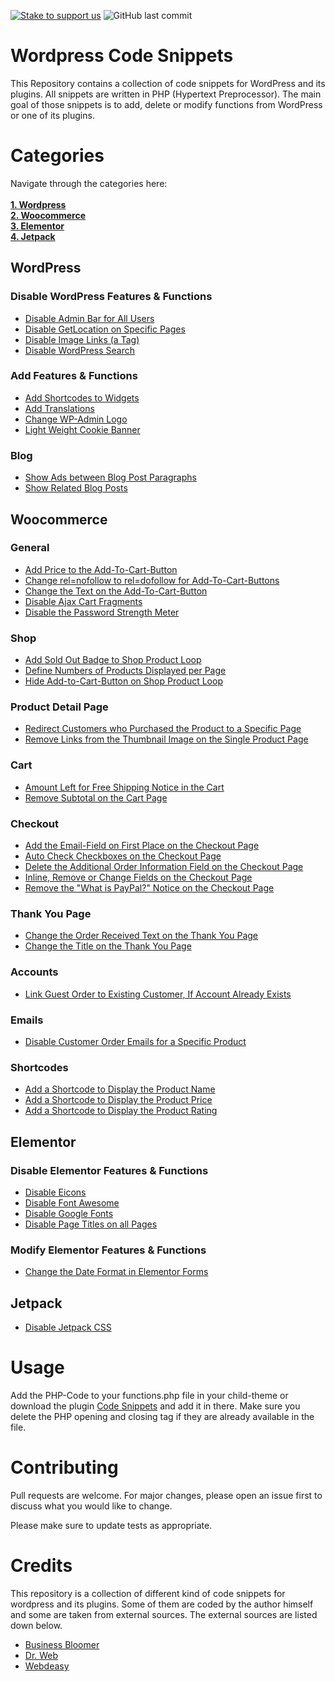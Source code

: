 [![Stake to support us](https://badge.devprotocol.xyz/0x9110f25B4B3f73b7E886c8C3aaAcF6e4Cb49564c/descriptive)](https://stakes.social/0x9110f25B4B3f73b7E886c8C3aaAcF6e4Cb49564c)
![GitHub last commit](https://img.shields.io/github/last-commit/amirzubi/wordpress-code-snippets?color=00ae99)

# Wordpress Code Snippets

This Repository contains a collection of code snippets for WordPress and its plugins. All snippets are written in PHP (Hypertext Preprocessor). The main goal of those snippets is to add, delete or modify functions from WordPress or one of its plugins.

# Categories

Navigate through the categories here:<br>
<strong><br>
[1. Wordpress](#wordpress)<br>
[2. Woocommerce](#woocommerce)<br>
[3. Elementor](#elementor)<br>
[4. Jetpack](#jetpack)
</strong>

## WordPress

### Disable WordPress Features & Functions

- [Disable Admin Bar for All Users](/wordpress/php/wp-disable-admin-bar-for-all-users.php)
- [Disable GetLocation on Specific Pages](/wordpress/php/wp-disable-getlocation.php)
- [Disable Image Links (a Tag)](/wordpress/php/wp-disable-image-links.php)
- [Disable WordPress Search](/wordpress/php/wp-disable-search.php)

### Add Features & Functions

- [Add Shortcodes to Widgets](/wordpress/php/wp-add-shortcodes-to-widgets.php)
- [Add Translations](/wordpress/php/wp-translations.php)
- [Change WP-Admin Logo](/wordpress/php/wp-change-wp-admin-logo.php)
- [Light Weight Cookie Banner](/wordpress/php/wp-light-weight-cookie-banner.php)

### Blog

- [Show Ads between Blog Post Paragraphs](/wordpress/php/wp-show-ads-between-blog-post-paragraphs.php)
- [Show Related Blog Posts](/wordpress/php/wp-show-related-blog-posts.php)

## Woocommerce

### General

- [Add Price to the Add-To-Cart-Button](/woocommerce/php/wc-add-price-to-add-to-cart-button.php)
- [Change rel=nofollow to rel=dofollow for Add-To-Cart-Buttons](/woocommerce/php/wc-change-rel-nofollow.php)
- [Change the Text on the Add-To-Cart-Button](/woocommerce/php/wc-change-add-to-cart-text-on-button.php)
- [Disable Ajax Cart Fragments](/woocommerce/php/wc-disable-ajax-cart-fragments.php)
- [Disable the Password Strength Meter](/woocommerce/php/wc-disable-password-strength-meter.php)

### Shop

- [Add Sold Out Badge to Shop Product Loop](/woocommerce/php/wc-add-sold-out-badge.php)
- [Define Numbers of Products Displayed per Page](/woocommerce/php/wc-define-numbers-of-products-displayed-per-page.php)
- [Hide Add-to-Cart-Button on Shop Product Loop](/woocommerce/php/wc-shop-hide-add-to-cart-button.php)

### Product Detail Page

- [Redirect Customers who Purchased the Product to a Specific Page](/woocommerce/php/wc-redirect-customers-who-purchased-the-product.php)
- [Remove Links from the Thumbnail Image on the Single Product Page](/woocommerce/php/wc-remove-links-from-single-product-image-thumbnails.php)

### Cart

- [Amount Left for Free Shipping Notice in the Cart](/woocommerce/php/wc-amount-left-for-free-shipping-notice.php)
- [Remove Subtotal on the Cart Page](/woocommerce/php/wc-remove-subtotal.php)

### Checkout

- [Add the Email-Field on First Place on the Checkout Page](/woocommerce/php/wc-checkout-email-on-first_place.php)
- [Auto Check Checkboxes on the Checkout Page](/woocommerce/php/wc-checkout-auto-check-checkboxes.php)
- [Delete the Additional Order Information Field on the Checkout Page](/woocommerce/php/wc-delete-additional-order-informations.php)
- [Inline, Remove or Change Fields on the Checkout Page](/woocommerce/php/wc-checkout-inline-fields-remove-fields-change-placeholder.php)
- [Remove the "What is PayPal?" Notice on the Checkout Page](/woocommerce/php/wc-remove-what-is-paypal.php)

### Thank You Page

- [Change the Order Received Text on the Thank You Page](/woocommerce/php/wc-thankyou-change-order-received-text.php)
- [Change the Title on the Thank You Page](/woocommerce/php/wc-thankyou-change-title.php)

### Accounts

- [Link Guest Order to Existing Customer, If Account Already Exists](/woocommerce/php/wc-link-guest-order-to-existing-customer.php)

### Emails

- [Disable Customer Order Emails for a Specific Product](/woocommerce/php/wc-disable-customer-order-emails-for-a-specific-product.php)

### Shortcodes

- [Add a Shortcode to Display the Product Name](/woocommerce/php/wc-shortcode-display-product-name.php)
- [Add a Shortcode to Display the Product Price](/woocommerce/php/wc-shortcode-display-product-price.php)
- [Add a Shortcode to Display the Product Rating](/woocommerce/php/wc-shortcode-display-product-rating.php)

## Elementor

### Disable Elementor Features & Functions

- [Disable Eicons](/elementor/php/elementor-disable-eicons.php)
- [Disable Font Awesome](/elementor/php/elementor-disable-font-awesome.php)
- [Disable Google Fonts](/elementor/php/elementor-disable-google-fonts.php)
- [Disable Page Titles on all Pages](/elementor/php/elementor-disable-page-titles.php)

### Modify Elementor Features & Functions

- [Change the Date Format in Elementor Forms](/elementor/php/elementor-form-date-format.php)

## Jetpack

- [Disable Jetpack CSS](/jetpack/php/jetpack-disable-css.php)

# Usage

Add the PHP-Code to your functions.php file in your child-theme or download the plugin [Code Snippets](https://de.wordpress.org/plugins/code-snippets/) and add it in there. Make sure you delete the PHP opening and closing tag if they are already available in the file.

# Contributing

Pull requests are welcome. For major changes, please open an issue first to discuss what you would like to change.

Please make sure to update tests as appropriate.

# Credits

This repository is a collection of different kind of code snippets for wordpress and its plugins. Some of them are coded by the author himself and some are taken from external sources. The external sources are listed down below.

- [Business Bloomer](https://www.businessbloomer.com/)
- [Dr. Web](https://www.drweb.de/wordpress-snippets/)
- [Webdeasy](https://webdeasy.de/wordpress-code-snippets)
